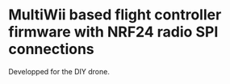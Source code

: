 # MultiWii based flight controller firmware with NRF24 radio SPI connections

Developped for the DIY drone.
